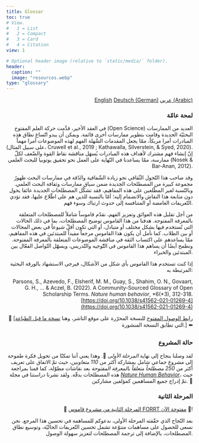 ```yaml
---
title: Glossar
toc: true
# View.
#   1 = List
#   2 = Compact
#   3 = Card
#   4 = Citation
view: 1

# Optional header image (relative to `static/media/` folder).
header:
  caption: ""
  image: "resources.webp"
type: "glossary"
---
```


<div dir="ltr" style="text-align: right;">


<div class="btn-group flex-wrap text-center"><a href="/glossary/english" class="btn btn-primary py-2 m-1 btn-lg active" style="line-height:1;border-radius:6px">English</a>
<a href="/glossary/german" class="btn btn-primary py-2 m-1 btn-lg" style="line-height:1;border-radius:6px">Deutsch (German)</a>
<a href="/glossary/arabic" class="btn btn-primary py-2 m-1 btn-lg" style="line-height:1;border-radius:6px"> عربي (Arabic)</a></div>

### لمحة عامّة
 
في العقد الأخير، قدَّمت حركة العلم المفتوح (Open Science) العديد من الممارسات البحثيّة الجديدة وقامت بتطوير ممارسات أخرى قائمة. ويمكن أن يبدو اتّساع نطاق هذه المبادرات أمرا مربكاً، ممّا يجعل المقدمات السَّهلة الفهم لهذه الموضوعات أمرا مهماً (على سبيل المثال، Cruwell et al., 2019 ; Kathawalla, Silverstein, & Syed, 2020). إنّ إنشاء فهم مشترك لأهداف هذه المبادرات يُسهَل مناقشة نقاط القوة والضّعف لكلّ ممارسة، ممّا يساعدنا في النّهاية على العمل نحو تحقيق يوتوبيا للبحث العلمي (Nosek & Bar-Anan, 2012).

وقد صاحب هذا التّحول الثّقافي نحو زيادة الشّفافية والدّقة في ممارسات البحث ظهورُ مجموعة كبيرة من المصطلحات الجديدة ضمن سياق ممارسات وثقافة البحث العلمي. وبالنّسبة لغير المطّلعين على هذه المفاهيم، فقد تشكّل المصطلحات الجديدة عائقا يحول دون متابعة هذا النقاش والانضمام إليه؛ أمّا بالنسبة للذين هم على اطّلاع عليها، فقد تؤدي التّعريفات الغامضة أو المتنافسة إلى حدوث ارتباك وسوء فهم.

من أجل تقليل هذه العوائق وتعزيز الفهم، نقدّم قاموساً شاملاً للمصطلحات المتعلقة بالمعرفة المفتوحة. هدفنا من هذا القاموس توضيح المصطلحات، بما في ذلك الحالات التي تُستخدم فيها بشكل مختلف أو متبادل، أو التي تكون أقلّ شيوعاً في بعض المجالات أو بين الطلاب. كما نأمل أن يكون هذا القاموس مرجعاً مفيداً للمبتدئين في هذه المفاهيم، ممّا يساعدهم على اكتساب الثقة في مناقشة الموضوعات المتعلقة بالمعرفة المفتوحة. ونطمح أيضًا أن يساهم هذا القاموس في التّّوجيه والتّدريس، ويسهّل التّواصل الفعّال بين المبتدئين والخبراء.

إذا كنت تستخدم هذا القاموس بأي شكل من الأشكال، فيرجى الاستشهاد بالورقة البحثية المرتبطة به:

 Parsons, S., Azevedo, F., Elsherif, M. M., Guay, S., Shahim, O. N., Govaart, G. H., … & Aczel, B. (2022). A Community-Sourced Glossary of Open Scholarship Terms. *Nature human behavior*, *6(*3), 312-318. [https://doi.org/10.1038/s41562-021-01269-4](https://doi.org/10.1038/s41562-021-01269-4)

👀 \[[رابط الوصول المفتوح](https://www.nature.com/articles/s41562-021-01269-4.epdf?sharing_token=W_TZGO-OJViBl9hEyMTu6dRgN0jAjWel9jnR3ZoTv0OFck_K78fP6Dn2WloQwBbMnV4T-eihKTPp8slIWvh1iaWhxvWntEdAfj0kShWNALehqzYXxWj801ojWn3ADdBewA-lDGsxSzJwN4DZpYZQ13hXKV42ADJSmckFDjzKxtI%3D) للنسخة المحرّرة على موقع الناشر، وهنا [نسخة ما قبل الطباعة](https://osf.io/kdqcw/) التي تطابق النسخة المنشورة.\] ⬅️

 

### **حالة المشروع**

لقد وصلنا بنجاح إلى نهاية *المرحلة الأولى* 🎉. وهذا يعني أننا تمكنّا من تحويل فكرة طموحة إلى مشروع جماعي شامل بمشاركة أكثر من *110 متعاونين*، حيث تمّ الاتفاق على تعريف أكثر من *250 مصطلحاً متعلقاً بالمعرفة المفتوحة* بعد نقاشات مطوّلة، كما قمنا بمراجعة هذه المصطلحات بدقّة. ولقد نشرنا دراستنا في مجلة  [*Nature Human Behavior*](https://doi.org/10.1038/s41562-021-01269-4)، حيث تمّ إدراج جميع المساهمين كمؤلفين مشاركين. 🥳

### **المرحلة الثانية**

🚨 [المرحلة الثانية من مشروع قاموس FORRT مفتوحة الآن](https://docs.google.com/document/d/1BKzztg7srUeC_2Yn0b7cMbxp_vYMDlOnEYpxg_S2hWs/edit?tab=t.0#heading=h.2l8ssl89e1ey) 🚨\!

بعد النّجاح الذي حقّقته المرحلة الأولى، ندعوكم للمساهمة في تحسين هذا المرجع. نحن نسعى للحصول على مساهمات متنوّعة تشمل تحسين التّعريفات الحاليّة، وتوسيع نطاق المصطلحات، بالإضافة إلى ترجمة المصطلحات لتعزيز سهولة الوصول.

</div>
